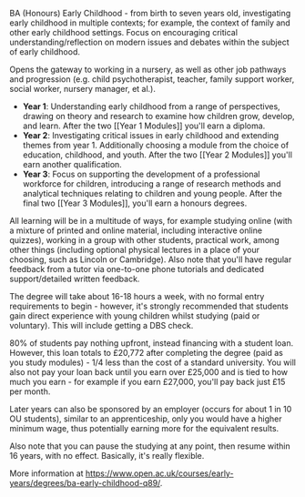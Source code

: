 BA (Honours) Early Childhood - from birth to seven years old, investigating early childhood in multiple contexts; for example, the context of family and other early childhood settings. Focus on encouraging critical understanding/reflection on modern issues and debates within the subject of early childhood.

Opens the gateway to working in a nursery, as well as other job pathways and progression (e.g. child psychotherapist, teacher, family support worker, social worker, nursery manager, et al.).

 - **Year 1**: Understanding early childhood from a range of perspectives, drawing on theory and research to examine how children grow, develop, and learn. After the two [[Year 1 Modules]] you'll earn a diploma.
 - **Year 2**: Investigating critical issues in early childhood and extending themes from year 1. Additionally choosing a module from the choice of education, childhood, and youth. After the two [[Year 2 Modules]] you'll earn another qualification.
 - **Year 3**: Focus on supporting the development of a professional workforce for children, introducing a range of research methods and analytical techniques relating to children and young people. After the final two [[Year 3 Modules]], you'll earn a honours degrees.

All learning will be in a multitude of ways, for example studying online (with a mixture of printed and online material, including interactive online quizzes), working in a group with other students, practical work, among other things (including optional physical lectures in a place of your choosing, such as Lincoln or Cambridge). Also note that you'll have regular feedback from a tutor via one-to-one phone tutorials and dedicated support/detailed written feedback.

The degree will take about 16-18 hours a week, with no formal entry requirements to begin - however, it's strongly recommended that students gain direct experience with young children whilst studying (paid or voluntary). This will include getting a DBS check.

80% of students pay nothing upfront, instead financing with a student loan. However, this loan totals to £20,772 after completing the degree (paid as you study modules) - 1/4 less than the cost of a standard university. You will also not pay your loan back until you earn over £25,000 and is tied to how much you earn - for example if you earn £27,000, you'll pay back just £15 per month.

Later years can also be sponsored by an employer (occurs for about 1 in 10 OU students), similar to an apprenticeship, only you would have a higher minimum wage, thus potentially earning more for the equivalent results.

Also note that you can pause the studying at any point, then resume within 16 years, with no effect. Basically, it's really flexible.

More information at https://www.open.ac.uk/courses/early-years/degrees/ba-early-childhood-q89/.